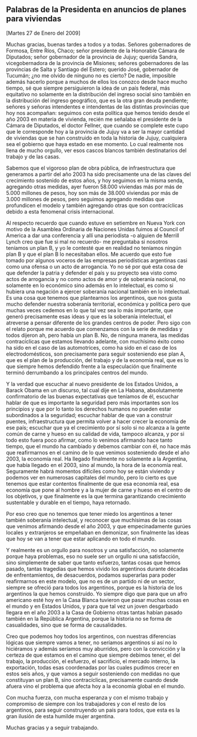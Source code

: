 Palabras de la Presidenta en anuncios de planes para viviendas
--------------------------------------------------------------

[Martes 27 de Enero del 2009]

Muchas gracias, buenas tardes a todos y a todas. Señores gobernadores de
Formosa, Entre Ríos, Chaco; señor presidente de la Honorable Cámara de
Diputados; señor gobernador de la provincia de Jujuy; querida Sandra,
vicegobernadora de la provincia de Misiones; señores gobernadores de las
provincias de Salta y Santiago del Estero; querido José, gobernador de
Tucumán; ¿no me olvido de ninguno no es cierto? De nadie, imposible
además hacerlo porque a muchos de ellos los conozco desde hace mucho
tiempo, sé que siempre persiguieron la idea de un país federal, más
equitativo no solamente en la distribución del ingreso social sino
también en la distribución del ingreso geográfico, que es la otra gran
deuda pendiente; señores y señoras intendentes e intendentas de las
distintas provincias que hoy nos acompañan: seguimos con esta política
que hemos tenido desde el año 2003 en materia de vivienda, recién me
señalaba el presidente de la Cámara de Diputados, el doctor Fellner, que
cuando se complete este cupo que le corresponde hoy a la provincia de
Jujuy va a ser la mayor cantidad de viviendas que se han construido en
toda la historia de Jujuy, cualquiera sea el gobierno que haya estado en
ese momento. Lo cual realmente nos llena de mucho orgullo, ver esos
cascos blancos también destinatarios del trabajo y de las casas.

Sabemos que el vigoroso plan de obra pública, de infraestructura que
generamos a partir del año 2003 ha sido precisamente una de las claves
del crecimiento sostenido de estos años, y hoy seguimos en la misma
senda, agregando otras medidas, ayer fueron 58.000 viviendas más por más
de 5.000 millones de pesos, hoy son más de 38.000 viviendas por más de
3.000 millones de pesos, pero seguimos agregando medidas que profundicen
el modelo y también agregando otras que son contracíclicas debido a esta
fenomenal crisis internacional.

Al respecto recuerdo que cuando estuve en setiembre en Nueva York con
motivo de la Asamblea Ordinaria de Naciones Unidas fuimos al Council of
America a dar una conferencia y allí una periodista -o alguien de
Merrill Lynch creo que fue si mal no recuerdo- me preguntaba si nosotros
teníamos un plan B, y yo le contesté que en realidad no teníamos ningún
plan B y que el plan B lo necesitaban ellos. Me acuerdo que esto fue
tomado por algunos voceros de las empresas periodísticas argentinas casi
como una ofensa o un acto de arrogancia. Yo no sé por qué esta cosa de
que defender la patria y defender el país y su proyecto sea visto como
actos de arrogancia y no como actos de amor y de soberanía nacional, no
solamente en lo económico sino además en lo intelectual, es como si
hubiera una negación a ejercer soberanía nacional también en lo
intelectual. Es una cosa que tenemos que plantearnos los argentinos, que
nos gusta mucho defender nuestra soberanía territorial, económica y
política pero que muchas veces cedemos en lo que tal vez sea lo más
importante, que generó precisamente esas ideas y que es la soberanía
intelectual, el atreverse a pensar diferente de los grandes centros de
poder. Pero sigo con el relato porque me acuerdo que comenzamos con la
serie de medidas y todos dijeron ah, pero había un plan B. No, de
ninguna manera, las medidas contracíclicas que estamos llevando
adelante, con muchísimo éxito como ha sido en el caso de las
automotrices, como ha sido en el caso de los electrodomésticos, son
precisamente para seguir sosteniendo ese plan A, que es el plan de la
producción, del trabajo y de la economía real, que es lo que siempre
hemos defendido frente a la especulación que finalmente terminó
derrumbando a los principales centros del mundo.

Y la verdad que escuchar al nuevo presidente de los Estados Unidos, a
Barack Obama en un discurso, tal cual dije en La Habana, absolutamente
confirmatorio de las buenas expectativas que teníamos de él, escuchar
hablar de que es importante la seguridad pero más importantes son los
principios y que por lo tanto los derechos humanos no pueden estar
subordinados a la seguridad; escuchar hablar de que van a construir
puentes, infraestructura que permita volver a hacer crecer la economía
de ese país; escuchar que ya el crecimiento por sí solo si no alcanza a
la gente común de carne y hueso en su calidad de vida, tampoco alcanza,
y por si todo esto fuera poco afirmar, como lo venimos afirmando hace
tanto tiempo, que el mundo ha cambiado y debemos cambiar con él, no hace
más que reafirmarnos en el camino de lo que venimos sosteniendo desde el
año 2003, la economía real. Ha llegado finalmente no solamente a la
Argentina, que había llegado en el 2003, sino al mundo, la hora de la
economía real. Seguramente habrá momentos difíciles como hoy se están
viviendo y podemos ver en numerosas capitales del mundo, pero lo cierto
es que tenemos que estar contentos finalmente de que esa economía real,
esa economía que pone al hombre y a la mujer de carne y hueso en el
centro de los objetivos, y que finalmente es la que termina garantizando
crecimiento sustentable y durable en el tiempo, haya retornado.

Por eso creo que no tenemos que tener miedo los argentinos a tener
también soberanía intelectual, y reconocer que muchísimas de las cosas
que venimos afirmando desde el año 2003, y que empecinadamente gurúes
locales y extranjeros se empeñaban en demonizar, son finalmente las
ideas que hoy se van a tener que estar aplicando en todo el mundo.

Y realmente es un orgullo para nosotros y una satisfacción, no solamente
porque haya problemas, eso no suele ser un orgullo ni una satisfacción,
sino simplemente de saber que tanto esfuerzo, tantas cosas que hemos
pasado, tantas tragedias que hemos vivido los argentinos durante décadas
de enfrentamientos, de desacuerdos, podamos superarlas para poder
reafirmarnos en este modelo, que no es de un partido ni de un sector,
siempre se ofreció para todos los argentinos, porque es la historia de
los argentinos la que hemos construido. Yo siempre digo que para que un
afro americano esté hoy en la Casa Blanca tuvieron que pasar muchas
cosas en el mundo y en Estados Unidos, y para que tal vez un joven
desgarbado llegara en el año 2003 a la Casa de Gobierno otras tantas
habían pasado también en la República Argentina, porque la historia no
se forma de casualidades, sino que se forma de causalidades.

Creo que podemos hoy todos los argentinos, con nuestras diferencias
lógicas que siempre vamos a tener, no seríamos argentinos si así no lo
hiciéramos y además seríamos muy aburridos, pero con la convicción y la
certeza de que estamos en el camino que siempre debimos tener, el del
trabajo, la producción, el esfuerzo, el sacrificio, el mercado interno,
la exportación, todas esas coordenadas por las cuales pudimos crecer en
estos seis años, y que vamos a seguir sosteniendo con medidas no que
constituyan un plan B, sino contracíclicas, precisamente cuando desde
afuera vino el problema que afecta hoy a la economía global en el mundo.

Con mucha fuerza, con mucha esperanza y con el mismo trabajo y
compromiso de siempre con los trabajadores y con el resto de los
argentinos, para seguir construyendo un país para todos, que esta es la
gran ilusión de esta humilde mujer argentina.

Muchas gracias y a seguir trabajando.

 
